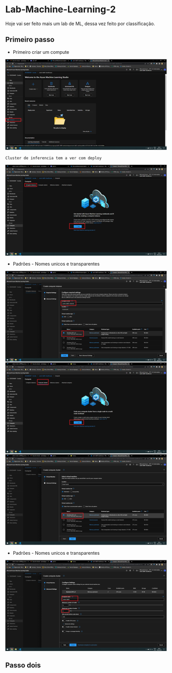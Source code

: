 # Lab-Machine-Learning-2

Hoje vai ser feito mais um lab de ML, dessa vez feito por classificação.
## Primeiro passo
- Primeiro criar um compute
<img src="IMGS/20-06-22/criacao1.png">

~~~
Cluster de inferencia tem a ver com deploy
~~~

<img src="IMGS/20-06-22/criacao2.png">

- Padrões - Nomes unicos e transparentes
<img src="IMGS/20-06-22/criacao3.png">
<img src="IMGS/20-06-22/criacao4.png">
<img src="IMGS/20-06-22/criacao5.png">

- Padrões - Nomes unicos e transparentes
<img src="IMGS/20-06-22/criacao6.png">

## Passo dois


